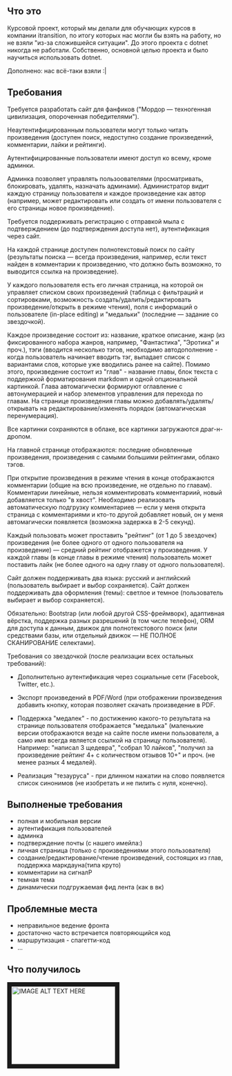 ## Что это
Курсовой проект, который мы делали для обучающих курсов в компании itransition, по итогу которых нас могли бы взять на работу, но не взяли "из-за сложившейся ситуации".
До этого проекта с dotnet никогда не работали. Собственно, основной целью проекта и было научиться использовать dotnet.

Дополнено: нас всё-таки взяли :|

## Требования
Требуется разработать сайт для фанфиков ("Мордор — техногенная цивилизация, опороченная победителями").

Неаутентифицированным пользователи могут только читать произведения (доступен поиск, недоступно создание произведений, комментарии, лайки и рейтинги).

Аутентифицированные пользователи имеют доступ ко всему, кроме админки.

Админка позволяет управлять пользоователями (просматривать, блокировать, удалять, назначать админами). Администратор видит каждую страницу пользователя и каждое произведение как автор (например, может редактировать или создать от имени пользователя с его страницы новое произведение).

Требуется поддерживать регистрацию с отправкой мыла с подтверждением (до подтверждения доступа нет), аутентификация через сайт.

На каждой странице доступен полнотекстовый поиск по сайту (результаты поиска — всегда произведения, например, если текст найден в комментарии к произведению, что должно быть возможно, то выводится ссылка на произведение).

У каждого пользователя есть его личная страница, на которой он управляет списком своих произведений (таблица с фильтраций и сортировками, возможность создать/удалить/редактировать произведение/открыть в режиме чтения), поля с информаций о пользователе (in-place editing) и "медальки" (последние — задание со звездочкой).

Каждое произведение состоит из: название, краткое описание, жанр (из фиксированного набора жанров, например, "Фантастика", "Эротика" и проч.), тэги (вводится несколько тэгов, необходимо автодополнение - когда пользователь начинает вводить тэг, выпадает список с вариантами слов, которые уже вводились ранее на сайте). Помимо этого, произведение состоит из "глав" - название главы, блок текста с поддержкой форматирования markdown и одной опциональной картинкой. Глава автомагически формируют оглавление с автонумерацией и набор элементов управления для перехода по главам. На странице произведения главы можно добавлять/удалять/открывать на редактирование/изменять порядок (автомагическая перенумерация).

Все картинки сохраняются в облаке, все картинки загружаются драг-н-дропом.

На главной странице отображаются: последние обновленные произведения, произведения с самыми большими рейтингами, облако тэгов.

При открытие произведения в режиме чтения в конце отображаются комментарии (общие на всю произведение, не отдельно по главам). Комментарии линейные, нельзя комментировать комментариий, новый добавляется только "в хвост". Необходимо реализовать автоматическую подгрузку комментариев — если у меня открыта страница с комментариями и кто-то другой добавляет новый, он у меня автомагически появляется (возможна задержка в 2-5 секунд).

Каждый пользовать может проставить "рейтинг" (от 1 до 5 звездочек) произведения (не более одного от одного пользователя на произведение) — средний рейтинг отображется у произведения. У каждой главы (в конце главы в режиме чтения) пользователь может поставить лайк (не более одного на одну главу от одного пользователя).

Сайт должен поддерживать два языка: русский и английский (пользователь выбирает и выбор сохраняется). Сайт должен поддерживать два оформления (темы): светлое и темное (пользователь выбирает и выбор сохраняется).

Обязательно: Bootstrap (или любой другой CSS-фреймворк), адаптивная вёрстка, поддержка разных разрешений (в том числе телефон), ORM для доступа к данным, движок для полнотекстового поиск (или средствами базы, или отдельный движок — НЕ ПОЛНОЕ СКАНИРОВАНИЕ селектами).

Требования со звездочкой (после реализации всех остальных требований):

* Дополнительно аутентификация через социальные сети (Facebook, Twitter, etc.).

* Экспорт произведений в PDF/Word (при отображении произведения добавить кнопку, которая позволяет скачать произведение в PDF.

* Поддержка "медалек" - по достижению какого-то результата на странице пользователя отображается "медалька" (маленькие версии отображаются везде на сайте после имени пользователя, а само имя всегда является ссылкой на страницу пользователя). Например: "написал 3 щедевра", "собрал 10 лайков", "получил за произведение рейтинг 4+ с количеством отзывов 10+" и проч. (не менее разных 4 медалей).

* Реализация "тезауруса" - при длинном нажатии на слово появляется список синонимов (не изобретать и не пилить с нуля, конечно).

## Выполненые требования
- полная и мобильная версии
- аутентификация пользователей
- админка
- подтверждение почты (с нашего имейла:)
- личная страница (только с произведениями этого пользователя)
- создание/редактирование/чтение произведений, состоящих из глав, поддержка маркдауна(типа круто)
- комментарии на сигналР
- темная тема
- динамически подгружаемая фид лента (как в вк)

## Проблемные места

- неправильное ведение фронта
- достаточно часто встречается повторяющийся код
- маршрутизация - спагетти-код
- ...

## Что получилось

<a href="https://www.youtube.com/watch?v=zJPIfkTtTI0&feature=youtu.be" target="_blank"><img src="https://img.youtube.com/vi/zJPIfkTtTI0/hqdefault.jpg" 
alt="IMAGE ALT TEXT HERE" width="240" height="180" border="10" /></a>
